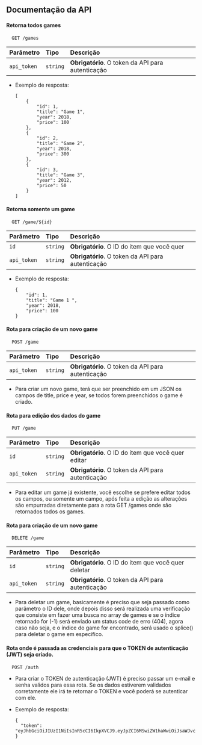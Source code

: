 
## Documentação da API

#### Retorna todos games

```http
  GET /games
```

| Parâmetro   | Tipo       | Descrição                           |
| :---------- | :--------- | :---------------------------------- |
| `api_token` | `string` | **Obrigatório**.  O token da API para autenticação |

- Exemplo de resposta: 

      [
          {
              "id": 1,
              "title": "Game 1",
              "year": 2018,
              "price": 100
          },
          {
              "id": 2,
              "title": "Game 2",
              "year": 2018,
              "price": 300
          },
          {
              "id": 3,
              "title": "Game 3",
              "year": 2012,
              "price": 50
          }
      ]


#### Retorna somente um game

```http
  GET /game/${id}
```

| Parâmetro   | Tipo       | Descrição                                   |
| :---------- | :--------- | :------------------------------------------ |
| `id`      | `string` | **Obrigatório**. O ID do item que você quer |
| `api_token` | `string` | **Obrigatório**.  O token da API para autenticação |

- Exemplo de resposta:


      {
          "id": 1,
          "title": "Game 1 ",
          "year": 2018,
          "price": 100
      }


#### Rota para criação de um novo game

```http
  POST /game
```

| Parâmetro   | Tipo       | Descrição                           |
| :---------- | :--------- | :---------------------------------- |
| `api_token` | `string` | **Obrigatório**.  O token da API para autenticação |

- Para criar um novo game, terá que ser preenchido em um JSON os campos de title, price e year, se todos forem preenchidos o game é criado.

#### Rota para edição dos dados do game

```http
  PUT /game
```

| Parâmetro   | Tipo       | Descrição                           |
| :---------- | :--------- | :---------------------------------- |
| `id`      | `string` | **Obrigatório**. O ID do item que você quer editar |
| `api_token` | `string` | **Obrigatório**.  O token da API para autenticação |

- Para editar um game já existente, você escolhe se prefere editar todos os campos, ou somente um campo, após feita a edição as alterações são empurradas diretamente para a rota GET /games onde são retornados todos os games.

#### Rota para criação de um novo game

```http
  DELETE /game
```
| Parâmetro   | Tipo       | Descrição                           |
| :---------- | :--------- | :---------------------------------- |
| `id`      | `string` | **Obrigatório**. O ID do item que você quer deletar|
| `api_token` | `string` | **Obrigatório**.  O token da API para autenticação |

- Para deletar um game, basicamente é preciso que seja passado como parâmetro o ID dele, onde depois disso será realizada uma verificação que consiste em fazer uma busca no array de games e se o índice retornado for (-1) será enviado um status code de erro (404), agora caso não seja, e o índice do game for encontrado, será usado o splice() para deletar o game em especifico.

#### Rota onde é passada as credenciais para que o TOKEN de autenticação (JWT) seja criado.

```http
  POST /auth
```

- Para criar o TOKEN de autenticação (JWT) é preciso passar um e-mail e senha validos para essa rota. Se os dados estiverem validados corretamente ele irá te retornar o TOKEN e você poderá se autenticar com ele.

- Exemplo de resposta: 
 
      {
        "token": "eyJhbGciOiJIUzI1NiIsInR5cCI6IkpXVCJ9.eyJpZCI6MSwiZW1haWwiOiJsaWJvcmlvLm9mY0BnbWFpbC5jb20iLCJpYXQiOjE2NzgxMjgyODcsImV4cCI6MTY3ODMwMTA4N30.fr7Gh5jJRCc5XGyTUsJ2RLVSiPdRsc6TxvHnQITjOBE"
      }


